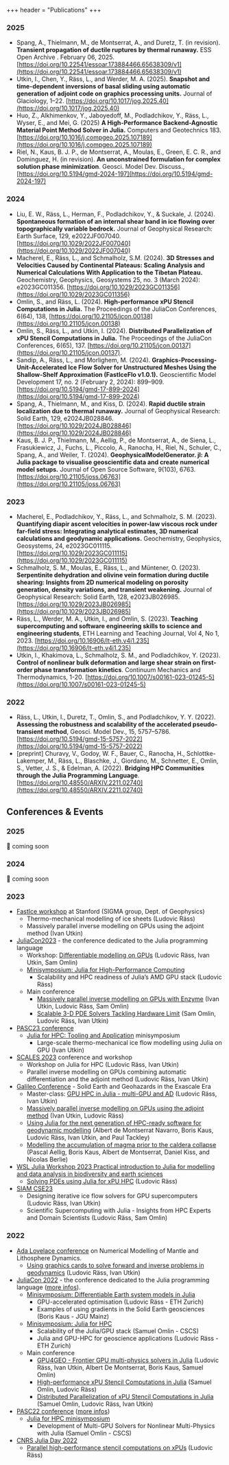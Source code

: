 +++
header = "Publications"
+++

### 2025

- Spang, A., Thielmann, M., de Montserrat, A., and Duretz, T. (in revision). **Transient propagation of ductile ruptures by thermal runaway.** ESS Open Archive . February 06, 2025. [https://doi.org/10.22541/essoar.173884466.65638309/v1](https://doi.org/10.22541/essoar.173884466.65638309/v1)
- Utkin, I., Chen, Y., Räss, L., and Werder, M. A. (2025). **Snapshot and time-dependent inversions of basal sliding using automatic generation of adjoint code on graphics processing units.** Journal of Glaciology, 1–22. [https://doi.org/10.1017/jog.2025.40](https://doi.org/10.1017/jog.2025.40)
- Huo, Z., Alkhimenkov, Y., Jaboyedoff, M., Podladchikov, Y., Räss, L., Wyser, E., and Mei, G. (2025) **A High-Performance Backend-Agnostic Material Point Method Solver in Julia.** Computers and Geotechnics 183. [https://doi.org/10.1016/j.compgeo.2025.107189](https://doi.org/10.1016/j.compgeo.2025.107189)
- Riel, N., Kaus, B. J. P., de Montserrat, A., Moulas, E., Green, E. C. R., and Dominguez, H. (in revision). **An unconstrained formulation for complex solution phase minimization**. Geosci. Model Dev. Discuss., [https://doi.org/10.5194/gmd-2024-197](https://doi.org/10.5194/gmd-2024-197)

### 2024

- Liu, E. W., Räss, L., Herman, F., Podladchikov, Y., & Suckale, J. (2024). **Spontaneous formation of an internal shear band in ice flowing over topographically variable bedrock.** Journal of Geophysical Research: Earth Surface, 129, e2022JF007040. [https://doi.org/10.1029/2022JF007040](https://doi.org/10.1029/2022JF007040)
- Macherel, E., Räss, L., and Schmalholz, S.M. (2024). **3D Stresses and Velocities Caused by Continental Plateaus: Scaling Analysis and Numerical Calculations With Application to the Tibetan Plateau.** Geochemistry, Geophysics, Geosystems 25, no. 3 (March 2024): e2023GC011356. [https://doi.org/10.1029/2023GC011356](https://doi.org/10.1029/2023GC011356)
- Omlin, S., and Räss, L. (2024). **High-performance xPU Stencil Computations in Julia.** The Proceedings of the JuliaCon Conferences, 6(64), 138, [https://doi.org/10.21105/jcon.00138](https://doi.org/10.21105/jcon.00138)
- Omlin, S., Räss, L., and Utkin, I. (2024). **Distributed Parallelization of xPU Stencil Computations in Julia.** The Proceedings of the JuliaCon Conferences, 6(65), 137. [https://doi.org/10.21105/jcon.00137](https://doi.org/10.21105/jcon.00137).
- Sandip, A., Räss, L., and Morlighem, M. (2024). **Graphics-Processing-Unit-Accelerated Ice Flow Solver for Unstructured Meshes Using the Shallow-Shelf Approximation (FastIceFlo v1.0.1).** Geoscientific Model Development 17, no. 2 (February 2, 2024): 899–909. [https://doi.org/10.5194/gmd-17-899-2024](https://doi.org/10.5194/gmd-17-899-2024)
- Spang, A., Thielmann, M., and Kiss, D. (2024). **Rapid ductile strain localization due to thermal runaway.** Journal of Geophysical Research: Solid Earth, 129, e2024JB028846. [https://doi.org/10.1029/2024JB028846](https://doi.org/10.1029/2024JB028846)
- Kaus, B. J. P., Thielmann, M., Aellig, P., de Montserrat, A., de Siena, L., Frasukiewicz, J., Fuchs, L., Piccolo, A., Ranocha, H., Riel, N., Schuler, C., Spang, A., and Weiler, T. (2024). **GeophysicalModelGenerator. jl: A Julia package to visualise geoscientific data and create numerical model setups.** Journal of Open Source Software, 9(103), 6763. [https://doi.org/10.21105/joss.06763](https://doi.org/10.21105/joss.06763)

### 2023

- Macherel, E., Podladchikov, Y., Räss, L., and Schmalholz, S. M. (2023). **Quantifying diapir ascent velocities in power-law viscous rock under far-field stress: Integrating analytical estimates, 3D numerical calculations and geodynamic applications.** Geochemistry, Geophysics, Geosystems, 24, e2023GC011115. [https://doi.org/10.1029/2023GC011115](https://doi.org/10.1029/2023GC011115)
- Schmalholz, S. M., Moulas, E., Räss, L., and Müntener, O. (2023). **Serpentinite dehydration and olivine vein formation during ductile shearing: Insights from 2D numerical modeling on porosity generation, density variations, and transient weakening.** Journal of Geophysical Research: Solid Earth, 128, e2023JB026985. [https://doi.org/10.1029/2023JB026985](https://doi.org/10.1029/2023JB026985)
- Räss, L., Werder, M. A., Utkin, I., and Omlin, S. (2023). **Teaching supercomputing and software engineering skills to science and engineering students**, ETH Learning and Teaching Journal, Vol 4, No 1, 2023. [https://doi.org/10.16906/lt-eth.v4i1.235](https://doi.org/10.16906/lt-eth.v4i1.235)
- Utkin, I., Khakimova, L., Schmalholz, S. M., and Podladchikov, Y. (2023). **Control of nonlinear bulk deformation and large shear strain on first-order phase transformation kinetics**. Continuum Mechanics and Thermodynamics, 1-20. [https://doi.org/10.1007/s00161-023-01245-5](https://doi.org/10.1007/s00161-023-01245-5)

### 2022

- Räss, L., Utkin, I., Duretz, T., Omlin, S., and Podladchikov, Y. Y. (2022). **Assessing the robustness and scalability of the accelerated pseudo-transient method**, Geosci. Model Dev., 15, 5757–5786. [https://doi.org/10.5194/gmd-15-5757-2022](https://doi.org/10.5194/gmd-15-5757-2022)
- [preprint] Churavy, V., Godoy, W. F., Bauer, C., Ranocha, H., Schlottke-Lakemper, M., Räss, L., Blaschke, J., Giordano, M., Schnetter, E., Omlin, S., Vetter, J. S., & Edelman, A. (2022). **Bridging HPC Communities through the Julia Programming Language**. [https://doi.org/10.48550/ARXIV.2211.02740](https://doi.org/10.48550/ARXIV.2211.02740)

## Conferences & Events

### 2025

:construction: coming soon

### 2024

:construction: coming soon

### 2023
- [FastIce workshop](/posts/fastice-workshop/) at Stanford (SIGMA group, Dept. of Geophysics)
  - Thermo-mechanical modelling of ice sheets (Ludovic Räss)
  - Massively parallel inverse modelling on GPUs using the adjoint method (Ivan Utkin)
- [JuliaCon2023](https://juliacon.org/2023/) - the conference dedicated to the Julia programming language
  - Workshop: [Differentiable modelling on GPUs](https://pretalx.com/juliacon2023/talk/GTKJZL/) (Ludovic Räss, Ivan Utkin, Sam Omlin)
  - [Minisymposium: Julia for High-Performance Computing](hhttps://pretalx.com/juliacon2023/talk/PC8PZ8/)
    - Scalability and HPC readiness of Julia’s AMD GPU stack (Ludovic Räss)
  - Main conference
    - [Massively parallel inverse modelling on GPUs with Enzyme](https://pretalx.com/juliacon2023/talk/YKUD8Q/) (Ivan Utkin, Ludovic Räss, Sam Omlin)
    - [Scalable 3-D PDE Solvers Tackling Hardware Limit](https://pretalx.com/juliacon2023/talk/BLCWQW/) (Sam Omlin, Ludovic Räss, Ivan Utkin)
- [PASC23 conference](https://pasc23.pasc-conference.org)
  - [Julia for HPC: Tooling and Application](https://pasc23.pasc-conference.org/program/minisymposia/) minisymposium
    - Large-scale thermo-mechanical ice flow modelling using Julia on GPU (Ivan Utkin)
- [SCALES 2023](https://model.uni-mainz.de/scales-conference-2023/) conference and workshop
  - Workshop on Julia for HPC (Ludovic Räss, Ivan Utkin)
  - Parallel inverse modelling on GPUs combining automatic differentiation and the adjoint method (Ludovic Räss, Ivan Utkin)
- [Galileo Conference](https://egu-galileo.eu/gc11-solidearth/general-information.html) - Solid Earth and Geohazards in the Exascale Era
  - Master-class: [GPU HPC in Julia - multi-GPU and AD](https://github.com/PTsolvers/Galileo23-MC1-GPU) (Ludovic Räss, Ivan Utkin)
  - [Massively parallel inverse modelling on GPUs using the adjoint method](https://meetingorganizer.copernicus.org/GC11-solidearth/GC11-solidearth-16.html) (Ivan Utkin, Ludovic Räss)
  - [Using Julia for the next generation of HPC-ready software for geodynamic modelling](https://meetingorganizer.copernicus.org/GC11-solidearth/GC11-solidearth-15.html) (Albert de Montserrat Navarro, Boris Kaus, Ludovic Räss, Ivan Utkin, and Paul Tackley)
  - [Modelling the accumulation of magma prior to the caldera collapse](https://meetingorganizer.copernicus.org/GC11-solidearth/GC11-solidearth-39.html) (Pascal Aellig, Boris Kaus, Albert de Montserrat, Daniel Kiss, and Nicolas Berlie)
- [WSL Julia Workshop 2023 Practical introduction to Julia for modelling and data analysis in biodiversity and earth sciences](https://github.com/luraess/WSLJuliaWorkshop2023)
  - [Solving PDEs using Julia for xPU HPC](https://github.com/luraess/WSLJulia2023) (Ludovic Räss)
- [SIAM CSE23](https://www.siam.org/conferences/cm/conference/cse23)
  - Designing iterative ice flow solvers for GPU supercomputers (Ludovic Räss, Ivan Utkin)
  - Scientific Supercomputing with Julia - Insights from HPC Experts and Domain Scientists (Ludovic Räss, Sam Omlin)

### 2022
- [Ada Lovelace conference](https://meetings.copernicus.org/2022AdaLovelaceWorkshop/about/general_information.html) on Numerical Modelling of Mantle and Lithosphere Dynamics.
  - [Using graphics cards to solve forward and inverse problems in geodynamics](https://github.com/PTsolvers/AdaLovelace22-GPU) (Ludovic Räss, Ivan Utkin)
- [JuliaCon 2022](https://juliacon.org/2022/) - the conference dedicated to the Julia programming language ([more infos](/posts/julia-juliacon22)).
  - [Minisymposium: Differentiable Earth system models in Julia](https://live.juliacon.org/talk/UNVUDM)
    - GPU-accelerated optimisation (Ludovic Räss - ETH Zurich)
    - Examples of using gradients in the Solid Earth geosciences (Boris Kaus - JGU Mainz)
  - [Minisymposium: Julia for HPC](https://live.juliacon.org/talk/LUWYRJ)
    - Scalability of the Julia/GPU stack (Samuel Omlin - CSCS)
    - Julia and GPU-HPC for geoscience applications (Ludovic Räss - ETH Zurich)
  - Main conference
    - [GPU4GEO - Frontier GPU multi-physics solvers in Julia](https://live.juliacon.org/talk/7FVVF3) (Ludovic Räss, Ivan Utkin, Albert De Montserrat, Boris Kaus, Samuel Omlin)
    - [High-performance xPU Stencil Computations in Julia](https://live.juliacon.org/talk/AKVUKM) (Samuel Omlin, Ludovic Räss)
    - [Distributed Parallelization of xPU Stencil Computations in Julia](https://live.juliacon.org/talk/RJYBLA) (Samuel Omlin, Ludovic Räss, Ivan Utkin)
- [PASC22 conference](https://pasc22.pasc-conference.org) ([more infos](/posts/julia-hpc-pasc22))
    - [Julia for HPC minisymposium](https://pasc22.pasc-conference.org/program/minisymposia/)
        - Development of Multi-GPU Solvers for Nonlinear Multi-Physics with Julia (Samuel Omlin - CSCS)
- [CNRS Julia Day 2022](https://calcul.math.cnrs.fr/2022-06-journee-julia-calcul.html)
  - [Parallel high-performance stencil computations on xPUs](https://github.com/luraess/julia-day-2022) (Ludovic Räss)
